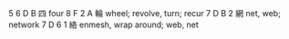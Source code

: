 5 6 D B    四 four
8 F 2 A    輪 wheel; revolve, turn; recur
7 D B 2    網 net, web; network
7 D 6 1    絡 enmesh, wrap around; web, net
